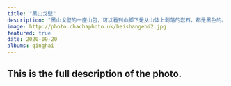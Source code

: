 ```yaml
---
title: "黑山戈壁"
description: "黑山戈壁的一座山包，可以看到山脚下是从山体上剥落的岩石，都是黑色的。地面上的车辙印非常明显。"
image: http://photo.chachaphoto.uk/heishangebi2.jpg
featured: true
date: 2020-09-20
albums: qinghai
---
```


## This is the full description of the photo.
